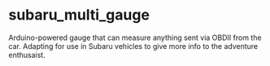 # subaru_multi_gauge
Arduino-powered gauge that can measure anything sent via OBDII from the car. Adapting for use in Subaru vehicles to give more info to the adventure enthusaist.
